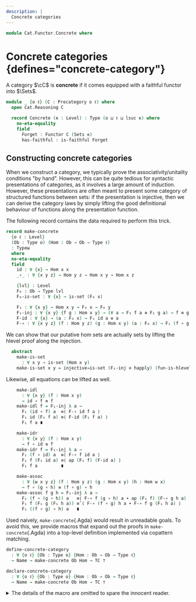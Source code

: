 ```yaml
---
description: |
  Concrete categories
---
```

<!--
```agda
open import Meta.Foldable
open import 1Lab.Reflection

open import Data.Nat.Base

open import Cat.Functor.Properties
open import Cat.Prelude

import Cat.Reasoning
```
-->
```agda
module Cat.Functor.Concrete where
```

# Concrete categories {defines="concrete-category"}

A category $\cC$ is **concrete** if it comes equipped with a faithful
functor into $\Sets$.

```agda
module _ {o ℓ} (C : Precategory o ℓ) where
  open Cat.Reasoning C

  record Concrete (κ : Level) : Type (o ⊔ ℓ ⊔ lsuc κ) where
    no-eta-equality
    field
      Forget : Functor C (Sets κ)
      has-faithful : is-faithful Forget
```

## Constructing concrete categories

When we construct a category, we typically prove the associativity/unitality
conditions "by hand". However, this can be quite tedious for syntactic
presentations of categories, as it involves a large amount of induction.
However, these presentations are often meant to present some
category of structured functions between sets: if the presentation is
injective, then we can derive the category laws by simply lifting the
good definitional behaviour of functions along the presentation function.

The following record contains the data required to perform this trick.

```agda
record make-concrete
  {o ℓ : Level}
  (Ob : Type o) (Hom : Ob → Ob → Type ℓ)
  : Typeω
  where
  no-eta-equality
  field
    id : ∀ {x} → Hom x x
    _∘_ : ∀ {x y z} → Hom y z → Hom x y → Hom x z

    {lvl} : Level
    F₀ : Ob → Type lvl
    F₀-is-set : ∀ {x} → is-set (F₀ x)

    F₁ : ∀ {x y} → Hom x y → F₀ x → F₀ y
    F₁-inj : ∀ {x y} {f g : Hom x y} → (∀ a → F₁ f a ≡ F₁ g a) → f ≡ g
    F-id : ∀ {x} → (a : F₀ x) → F₁ id a ≡ a
    F-∘ : ∀ {x y z} (f : Hom y z) (g : Hom x y) (a : F₀ x) → F₁ (f ∘ g) a ≡ F₁ f (F₁ g a)
```

We can show that our putative hom sets are actually sets by lifting
the hlevel proof along the injection.

```agda
  abstract
    make-is-set
      : ∀ x y → is-set (Hom x y)
    make-is-set x y = injective→is-set (F₁-inj ⊙ happly) (fun-is-hlevel 2 F₀-is-set)
```

Likewise, all equations can be lifted as well.

```agda
    make-idl
      : ∀ {x y} (f : Hom x y)
      → id ∘ f ≡ f
    make-idl f = F₁-inj λ a →
      F₁ (id ∘ f) a  ≡⟨ F-∘ id f a ⟩
      F₁ id (F₁ f a) ≡⟨ F-id (F₁ f a) ⟩
      F₁ f a ∎

    make-idr
      : ∀ {x y} (f : Hom x y)
      → f ∘ id ≡ f
    make-idr f = F₁-inj λ a →
      F₁ (f ∘ id) a  ≡⟨ F-∘ f id a ⟩
      F₁ f (F₁ id a) ≡⟨ ap (F₁ f) (F-id a) ⟩
      F₁ f a         ∎

    make-assoc
      : ∀ {w x y z} (f : Hom y z) (g : Hom x y) (h : Hom w x)
      → f ∘ (g ∘ h) ≡ (f ∘ g) ∘ h
    make-assoc f g h = F₁-inj λ a →
      F₁ (f ∘ (g ∘ h)) a   ≡⟨ F-∘ f (g ∘ h) a ∙ ap (F₁ f) (F-∘ g h a) ⟩
      F₁ f (F₁ g (F₁ h a)) ≡˘⟨ F-∘ (f ∘ g) h a ∙ F-∘ f g (F₁ h a) ⟩
      F₁ ((f ∘ g) ∘ h) a   ∎
```

Used naively, `make-concrete`{.Agda} would result in unreadable goals. To avoid
this, we provide macros that expand out the proofs in `make-concrete`{.Agda}
into a top-level definition implemented via copattern matching.

```agda
define-concrete-category
  : ∀ {o ℓ} {Ob : Type o} {Hom : Ob → Ob → Type ℓ}
  → Name → make-concrete Ob Hom → TC ⊤

declare-concrete-category
  : ∀ {o ℓ} {Ob : Type o} {Hom : Ob → Ob → Type ℓ}
  → Name → make-concrete Ob Hom → TC ⊤
```

<details>
<summary>The details of the macro are omitted to spare the innocent reader.
</summary>

```agda
make-concrete-category
  : ∀ {o ℓ} {Ob : Type o} {Hom : Ob → Ob → Type ℓ}
  → Bool → Name → make-concrete Ob Hom → TC Name
make-concrete-category {o} {ℓ} {Ob} {Hom} declare? nm mk = do
  `mk ← quoteωTC mk
  `O ← quoteTC Ob
  `H ← quoteTC Hom

  ty ← quoteTC (Precategory o ℓ)
  case declare? of λ where
    true → declare (argN nm) ty
    false → pure tt

  -- Need to use field projections to avoid issues with implicit instantiation.
  define-function nm $
    clause [] [ argN (proj (quote Precategory.Ob)) ] `O ∷
    clause [] [ argN (proj (quote Precategory.Hom)) ] `H ∷
    clause
      []
      [ argN (proj (quote Precategory.Hom-set)) ]
      (def (quote make-is-set) [ argN `mk ]) ∷
    clause
      (implicits `O ["x"])
      (argN (proj (quote Precategory.id)) ∷ implicit-patterns 1)
      (def (quote id) [ argN `mk , argH (var 0 []) ]) ∷
    clause
      (implicits `O ["x", "y", "z"])
      (argN (proj (quote Precategory._∘_)) ∷ implicit-patterns 3)
      (def (quote _∘_) [ argN `mk , argH (var 2 []) , argH (var 1 []) , argH (var 0 []) ]) ∷
    clause
      (implicits `O ["x", "y"])
      (argN (proj (quote Precategory.idr)) ∷ implicit-patterns 2)
      (def (quote make-idr) [ argN `mk ,  argH (var 1 []) , argH (var 0 []) ]) ∷
    clause
      (implicits `O ["x", "y"])
      (argN (proj (quote Precategory.idl)) ∷ implicit-patterns 2)
      (def (quote make-idl) [ argN `mk ,  argH (var 1 []) , argH (var 0 []) ]) ∷
    clause
      (implicits `O ["w", "x", "y", "z"])
      (argN (proj (quote Precategory.assoc)) ∷ implicit-patterns 4)
      (def (quote make-assoc) [ argN `mk , argH (var 3 []) , argH (var 2 []) , argH (var 1 []) , argH (var 0 []) ]) ∷
    []
  pure nm
  where
    open make-concrete

    implicits : Term → List String → Telescope
    implicits ty = map (_, argH ty)

    implicit-patterns : Nat → List (Arg Pattern)
    implicit-patterns 0 = []
    implicit-patterns (suc n) = argH (var n) ∷ implicit-patterns n

    implicit-args : Nat → List (Arg Term)
    implicit-args 0 = []
    implicit-args (suc n) = argH (var n []) ∷ implicit-args n

declare-concrete-category nm mk = do
  make-concrete-category true nm mk
  pure tt

define-concrete-category nm mk = do
  make-concrete-category false nm mk
  pure tt
```
</details>
